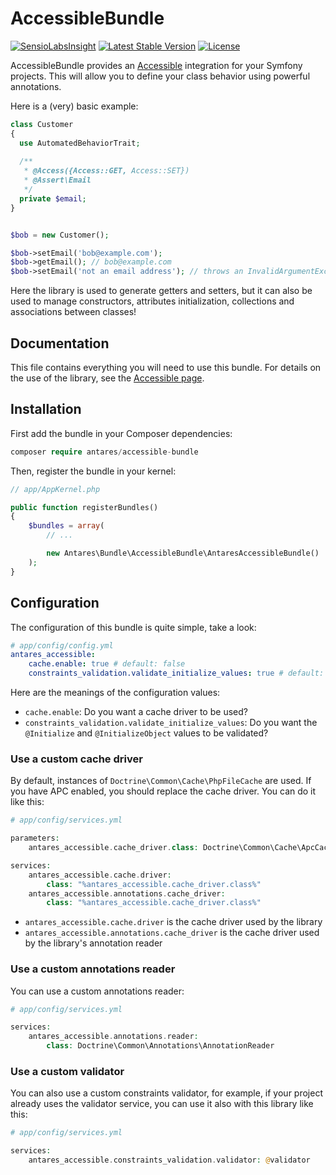 # AccessibleBundle

[![SensioLabsInsight](https://insight.sensiolabs.com/projects/14520d55-b261-4493-be8a-dae6acde74a6/mini.png)](https://insight.sensiolabs.com/projects/14520d55-b261-4493-be8a-dae6acde74a6)
[![Latest Stable Version](https://poser.pugx.org/antares/accessible-bundle/v/stable)](https://packagist.org/packages/antares/accessible-bundle)
[![License](https://poser.pugx.org/antares/accessible/license)](https://packagist.org/packages/antares/accessible-bundle)

AccessibleBundle provides an [Accessible](https://github.com/antares993/Accessible) integration for your Symfony projects. This will allow you to define your class behavior using powerful annotations.

Here is a (very) basic example:

```php
class Customer
{
  use AutomatedBehaviorTrait;
  
  /**
   * @Access({Access::GET, Access::SET})
   * @Assert\Email
   */
  private $email;
}


$bob = new Customer();

$bob->setEmail('bob@example.com');
$bob->getEmail(); // bob@example.com
$bob->setEmail('not an email address'); // throws an InvalidArgumentException
```

Here the library is used to generate getters and setters, but it can also be used to manage constructors, attributes initialization, collections and associations between classes!

## Documentation

This file contains everything you will need to use this bundle. For details on the use of the library, see the [Accessible page](https://github.com/antares993/Accessible).

## Installation

First add the bundle in your Composer dependencies:

```php
composer require antares/accessible-bundle
```

Then, register the bundle in your kernel:

```php
// app/AppKernel.php

public function registerBundles()
{
    $bundles = array(
        // ...

        new Antares\Bundle\AccessibleBundle\AntaresAccessibleBundle()
    );
}
```

## Configuration

The configuration of this bundle is quite simple, take a look:

```yaml
# app/config/config.yml
antares_accessible:
    cache.enable: true # default: false
    constraints_validation.validate_initialize_values: true # default: %kernel.debug%
```

Here are the meanings of the configuration values:
- `cache.enable`: Do you want a cache driver to be used?
- `constraints_validation.validate_initialize_values`: Do you want the `@Initialize` and `@InitializeObject` values to be validated?

### Use a custom cache driver

By default, instances of `Doctrine\Common\Cache\PhpFileCache` are used. If you have APC enabled, you should replace the cache driver. You can do it like this:

```php
# app/config/services.yml

parameters:
    antares_accessible.cache_driver.class: Doctrine\Common\Cache\ApcCache

services:
    antares_accessible.cache.driver:
        class: "%antares_accessible.cache_driver.class%"
    antares_accessible.annotations.cache_driver:
        class: "%antares_accessible.cache_driver.class%"
```

- `antares_accessible.cache.driver` is the cache driver used by the library
- `antares_accessible.annotations.cache_driver` is the cache driver used by the library's annotation reader

### Use a custom annotations reader

You can use a custom annotations reader:

```php
# app/config/services.yml

services:
    antares_accessible.annotations.reader:
        class: Doctrine\Common\Annotations\AnnotationReader
```

### Use a custom validator

You can also use a custom constraints validator, for example, if your project already uses the validator service, you can use it also with this library like this:

```php
# app/config/services.yml

services:
    antares_accessible.constraints_validation.validator: @validator
```
